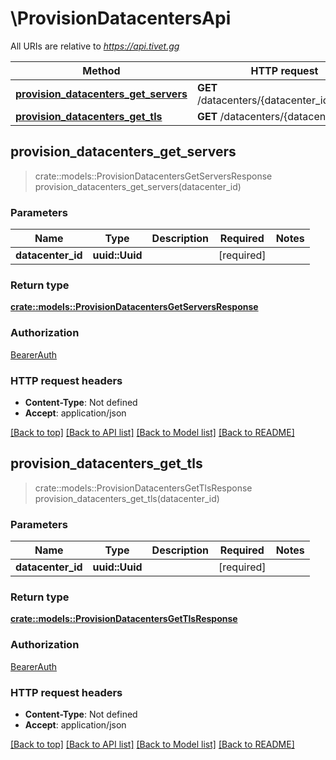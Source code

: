 # \ProvisionDatacentersApi

All URIs are relative to *https://api.tivet.gg*

Method | HTTP request | Description
------------- | ------------- | -------------
[**provision_datacenters_get_servers**](ProvisionDatacentersApi.md#provision_datacenters_get_servers) | **GET** /datacenters/{datacenter_id}/servers | 
[**provision_datacenters_get_tls**](ProvisionDatacentersApi.md#provision_datacenters_get_tls) | **GET** /datacenters/{datacenter_id}/tls | 



## provision_datacenters_get_servers

> crate::models::ProvisionDatacentersGetServersResponse provision_datacenters_get_servers(datacenter_id)


### Parameters


Name | Type | Description  | Required | Notes
------------- | ------------- | ------------- | ------------- | -------------
**datacenter_id** | **uuid::Uuid** |  | [required] |

### Return type

[**crate::models::ProvisionDatacentersGetServersResponse**](ProvisionDatacentersGetServersResponse.md)

### Authorization

[BearerAuth](../README.md#BearerAuth)

### HTTP request headers

- **Content-Type**: Not defined
- **Accept**: application/json

[[Back to top]](#) [[Back to API list]](../README.md#documentation-for-api-endpoints) [[Back to Model list]](../README.md#documentation-for-models) [[Back to README]](../README.md)


## provision_datacenters_get_tls

> crate::models::ProvisionDatacentersGetTlsResponse provision_datacenters_get_tls(datacenter_id)


### Parameters


Name | Type | Description  | Required | Notes
------------- | ------------- | ------------- | ------------- | -------------
**datacenter_id** | **uuid::Uuid** |  | [required] |

### Return type

[**crate::models::ProvisionDatacentersGetTlsResponse**](ProvisionDatacentersGetTlsResponse.md)

### Authorization

[BearerAuth](../README.md#BearerAuth)

### HTTP request headers

- **Content-Type**: Not defined
- **Accept**: application/json

[[Back to top]](#) [[Back to API list]](../README.md#documentation-for-api-endpoints) [[Back to Model list]](../README.md#documentation-for-models) [[Back to README]](../README.md)

